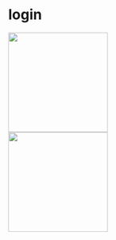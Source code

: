 # login

  <div class="container" style="display: flex,
			justify-content: center">
        <div class="col"  style="display: flex,
  justify-content: center,
  align-items: center,
">
          <img src="https://github.com/changkhobanhoa/login_flutter/assets/106042530/a1d91225-cf1c-4844-a98f-51f9390d3769" width="200">
        </div>
        <div class="col" style="display: flex,
  justify-content: center,
  align-items: center,
">
           <img src="https://github.com/changkhobanhoa/login_flutter/assets/106042530/f402f70d-45e2-42c7-a3bc-5dcc44d7ff56" width="200">
        </div>
    </div>

